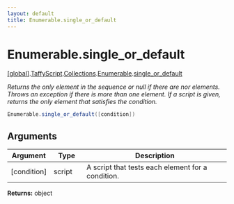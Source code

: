```yaml
---
layout: default
title: Enumerable.single_or_default
---
```


# Enumerable.single_or_default

[\[global\]]({{site.baseurl}}/docs/).[TaffyScript]({{site.baseurl}}/docs/TaffyScript/).[Collections]({{site.baseurl}}/docs/TaffyScript/Collections/).[Enumerable]({{site.baseurl}}/docs/TaffyScript/Collections/Enumerable/).[single_or_default]({{site.baseurl}}/docs/TaffyScript/Collections/Enumerable/single_or_default/)

_Returns the only element in the sequence or null if there are nor elements. Throws an exception if there is more than one element. If a script is given, returns the only element that satisfies the condition._

```cs
Enumerable.single_or_default([condition])
```

## Arguments

<table>
  <col width="15%">
  <col width="15%">
  <thead>
    <tr>
      <th>Argument</th>
      <th>Type</th>
      <th>Description</th>
    </tr>
  </thead>
  <tbody>
    <tr>
      <td>[condition]</td>
      <td>script</td>
      <td>A script that tests each element for a condition.</td>
    </tr>
  </tbody>
</table>

**Returns:** object

